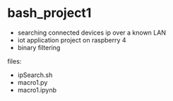 # bash_project1
- searching connected devices ip over a known LAN
- iot application project on raspberry 4
- binary filtering

files:
- ipSearch.sh
- macro1.py
- macro1.ipynb
